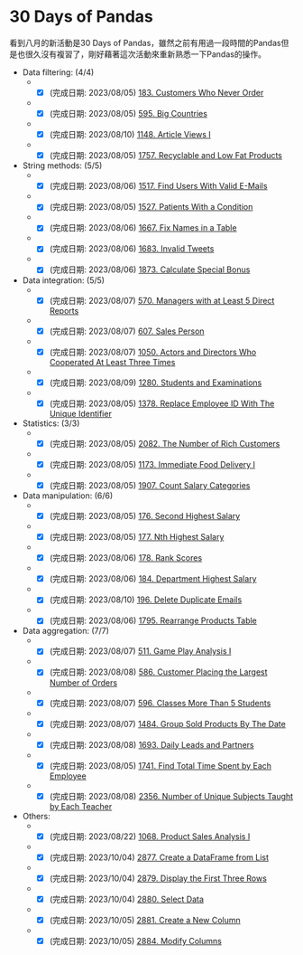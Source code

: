 # 30 Days of Pandas
看到八月的新活動是30 Days of Pandas，雖然之前有用過一段時間的Pandas但是也很久沒有複習了，剛好藉著這次活動來重新熟悉一下Pandas的操作。  

* Data filtering:  (4/4)  
  * -[x] (完成日期: 2023/08/05) <a href="183/Customers_Who_Never_Order.ipynb">183. Customers Who Never Order </a>
  * -[x] (完成日期: 2023/08/05) <a href="595/Big_Countries.ipynb">595. Big Countries </a>
  * -[x] (完成日期: 2023/08/10) <a href="1148/Article_Views_I.ipynb">1148. Article Views I </a>
  * -[x] (完成日期: 2023/08/05) <a href="1757/Recyclable_and_Low_Fat_Products.ipynb">1757. Recyclable and Low Fat Products </a>

* String methods: (5/5)  
  * -[x] (完成日期: 2023/08/06) <a href="1517/Find_Users_With_Valid_E-Mails.ipynb">1517. Find Users With Valid E-Mails </a>
  * -[x] (完成日期: 2023/08/05) <a href="1527/Patients_With_a_Condition.ipynb">1527. Patients With a Condition </a>
  * -[x] (完成日期: 2023/08/06) <a href="1667/Fix Names_in_a_Table.ipynb">1667. Fix Names in a Table </a>
  * -[x] (完成日期: 2023/08/06) <a href="1683/Invalid_Tweets.ipynb">1683. Invalid Tweets </a>
  * -[x] (完成日期: 2023/08/06) <a href="1873/Calculate_Special_Bonus.ipynb">1873. Calculate Special Bonus </a>

* Data integration:  (5/5)
  * -[x] (完成日期: 2023/08/07) <a href="570/Managers_with_at_Least_5_Direct_Reports.ipynb">570. Managers with at Least 5 Direct Reports </a>
  * -[x] (完成日期: 2023/08/07) <a href="607/Sales_Person.ipynb">607. Sales Person </a>
  * -[x] (完成日期: 2023/08/07) <a href="607/Actors_and_Directors_Who_Cooperated_At_Least_Three_Times.ipynb">1050. Actors and Directors Who Cooperated At Least Three Times </a>
  * -[x] (完成日期: 2023/08/09) <a href="1280/Students_and_Examinations.ipynb">1280. Students and Examinations </a>
  * -[x] (完成日期: 2023/08/05) <a href="1378/Replace_Employee_ID_With_The_Unique_Identifier.ipynb">1378. Replace Employee ID With The Unique Identifier </a>

* Statistics:  (3/3)
  * -[x] (完成日期: 2023/08/05) <a href="2082/The_Number_of_Rich_Customers.ipynb">2082. The Number of Rich Customers </a>
  * -[x] (完成日期: 2023/08/05) <a href="1173/Immediate_Food_Delivery_I.ipynb">1173. Immediate Food Delivery I </a>
  * -[x] (完成日期: 2023/08/05) <a href="1907/Count_Salary_Categories.ipynb">1907. Count Salary Categories </a>

* Data manipulation:  (6/6)
  * -[x] (完成日期: 2023/08/05) <a href="176/Second_Highest_Salary.ipynb">176. Second Highest Salary </a>
  * -[x] (完成日期: 2023/08/05) <a href="177/Nth_Highest_Salary.ipynb">177. Nth Highest Salary </a>
  * -[x] (完成日期: 2023/08/06) <a href="178/Rank_Scores.ipynb">178. Rank Scores </a>
  * -[x] (完成日期: 2023/08/06) <a href="184/Department_Highest_Salary.ipynb">184. Department Highest Salary </a>
  * -[x] (完成日期: 2023/08/10) <a href="196/Delete_Duplicate_Emails.ipynb">196. Delete Duplicate Emails </a>
  * -[x] (完成日期: 2023/08/06) <a href="1795/Rearrange_Products_Table.ipynb">1795. Rearrange Products Table </a>

* Data aggregation:  (7/7)
  * -[x] (完成日期: 2023/08/07) <a href="511/Game_Play_Analysis_I.ipynb">511. Game Play Analysis I </a>
  * -[x] (完成日期: 2023/08/08) <a href="586/Customer_Placing_the_Largest_Number_of_Orders.ipynb">586. Customer Placing the Largest Number of Orders </a>
  * -[x] (完成日期: 2023/08/07) <a href="596/Classes_More_Than_5_Students.ipynb">596. Classes More Than 5 Students </a>
  * -[x] (完成日期: 2023/08/07) <a href="1484/Group_Sold_Products_By_The_Date.ipynb">1484. Group Sold Products By The Date </a>
  * -[x] (完成日期: 2023/08/08) <a href="1693/Daily_Leads_and_Partners.ipynb">1693. Daily Leads and Partners </a>
  * -[x] (完成日期: 2023/08/05) <a href="1741/Find_Total_Time_Spent_by_Each_Employee.ipynb">1741. Find Total Time Spent by Each Employee </a>
  * -[x] (完成日期: 2023/08/08) <a href="2356/Number_of_Unique_Subjects_Taught_by_Each_Teacher.ipynb">2356. Number of Unique Subjects Taught by Each Teacher </a>

* Others:  
  * -[x] (完成日期: 2023/08/22) <a href="1068/Product_Sales_Analysis_I.ipynb">1068. Product Sales Analysis I </a>
  * -[x] (完成日期: 2023/10/04) <a href="2877/Create_a_DataFrame_from_List.ipynb">2877. Create a DataFrame from List </a>
  * -[x] (完成日期: 2023/10/04) <a href="2879/Display_the_First_Three_Rows.ipynb">2879. Display the First Three Rows </a>
  * -[x] (完成日期: 2023/10/04) <a href="2880/Select_Data.ipynb">2880. Select Data </a>
  * -[x] (完成日期: 2023/10/05) <a href="2881/Create_a_New_Column.ipynb">2881. Create a New Column </a> 
  * -[x] (完成日期: 2023/10/05) <a href="2884/Modify_Columns.ipynb">2884. Modify Columns </a> 
